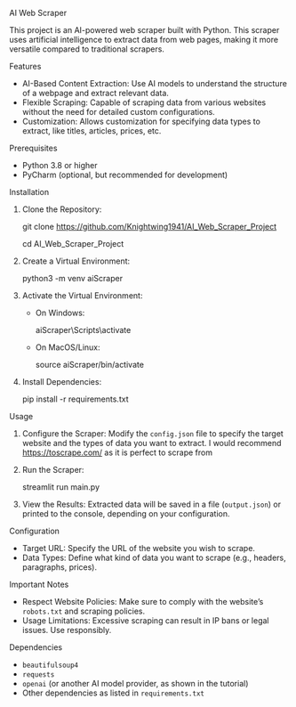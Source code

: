 AI Web Scraper

This project is an AI-powered web scraper built with Python. This scraper uses artificial intelligence to extract data from web pages, making it more versatile compared to traditional scrapers.

Features
- AI-Based Content Extraction: Use AI models to understand the structure of a webpage and extract relevant data.
- Flexible Scraping: Capable of scraping data from various websites without the need for detailed custom configurations.
- Customization: Allows customization for specifying data types to extract, like titles, articles, prices, etc.

Prerequisites
- Python 3.8 or higher
- PyCharm (optional, but recommended for development)

Installation

1. Clone the Repository:
   
   git clone https://github.com/Knightwing1941/AI_Web_Scraper_Project
   
   cd AI_Web_Scraper_Project

3. Create a Virtual Environment:
   
   python3 -m venv aiScraper
  
5. Activate the Virtual Environment:

   - On Windows:
     
     aiScraper\Scripts\activate
     
   - On MacOS/Linux:
     
     source aiScraper/bin/activate
     

6. Install Dependencies:
   
   pip install -r requirements.txt
   

 Usage
1. Configure the Scraper: Modify the `config.json` file to specify the target website and the types of data you want to extract.
   I would recommend https://toscrape.com/ as it is perfect to scrape from

3. Run the Scraper:
   
   streamlit run main.py   

5. View the Results: Extracted data will be saved in a file (`output.json`) or printed to the console, depending on your configuration.

 Configuration
- Target URL: Specify the URL of the website you wish to scrape.
- Data Types: Define what kind of data you want to scrape (e.g., headers, paragraphs, prices).

 Important Notes
- Respect Website Policies: Make sure to comply with the website’s `robots.txt` and scraping policies.
- Usage Limitations: Excessive scraping can result in IP bans or legal issues. Use responsibly.

 Dependencies
- `beautifulsoup4`
- `requests`
- `openai` (or another AI model provider, as shown in the tutorial)
- Other dependencies as listed in `requirements.txt`

